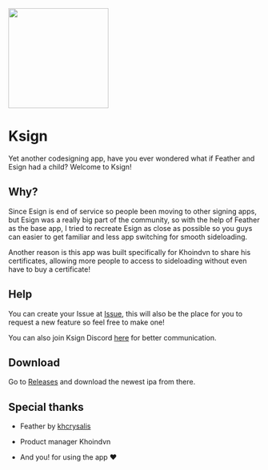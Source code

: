 <img src="https://github.com/user-attachments/assets/bd4ff1aa-d8ba-4a73-8403-3cf1279478b8" height="200">

# Ksign

Yet another codesigning app, have you ever wondered what if Feather and Esign had a child? Welcome to Ksign!

## Why?
Since Esign is end of service so people been moving to other signing apps, but Esign was a really big part of the community, so with the help of Feather as the base app, I tried to recreate Esign as close as possible so you guys can easier to get familiar and less app switching for smooth sideloading.

Another reason is this app was built specifically for Khoindvn to share his certificates, allowing more people to access to sideloading without even have to buy a certificate!

## Help
You can create your Issue at [Issue](https://github.com/Nyasami/Ksign-public/issues), this will also be the place for you to request a new feature so feel free to make one!

You can also join Ksign Discord [here](https://discord.gg/sfbZfQzVdQ) for better communication.

## Download
Go to [Releases](https://github.com/Nyasami/Ksign-public/releases) and download the newest ipa from there.
## Special thanks
- Feather by [khcrysalis](https://github.com/khcrysalis/Feather)  

- Product manager Khoindvn

- And you! for using the app ❤️
